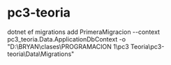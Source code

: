 # pc3-teoria

dotnet ef migrations add PrimeraMigracion --context pc3_teoria.Data.ApplicationDbContext -o "D:\BRYAN\clases\PROGRAMACION 1\pc3 Teoria\pc3-teoria\Data\Migrations"
